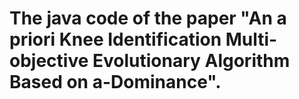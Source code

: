 # The java code of the paper "An a priori Knee Identification Multi-objective Evolutionary Algorithm Based on a-Dominance".
